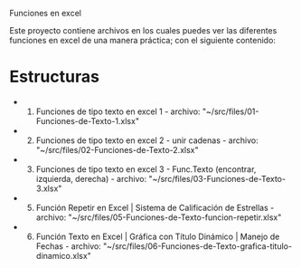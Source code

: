 Funciones en excel

Este proyecto contiene archivos en los cuales puedes ver las diferentes funciones en excel de una manera práctica; con el siguiente contenido:

# Estructuras

* 01. Funciones de tipo texto en excel 1 - archivo: "~/src/files/01-Funciones-de-Texto-1.xlsx"
* 02. Funciones de tipo texto en excel 2 - unir cadenas - archivo: "~/src/files/02-Funciones-de-Texto-2.xlsx"
* 03. Funciones de tipo texto en excel 3 - Func.Texto (encontrar, izquierda, derecha) - archivo: "~/src/files/03-Funciones-de-Texto-3.xlsx"
* 05. Función Repetir en Excel | Sistema de Calificación de Estrellas - archivo: "~/src/files/05-Funciones-de-Texto-funcion-repetir.xlsx"
* 06. Función Texto en Excel | Gráfica con Título Dinámico | Manejo de Fechas - archivo: "~/src/files/06-Funciones-de-Texto-grafica-titulo-dinamico.xlsx"